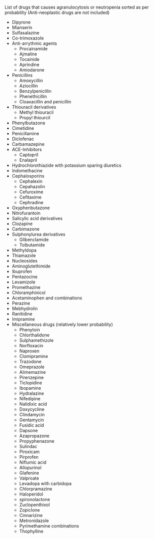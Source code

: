 <!-- TITLE: 백혈구감소증원인약물 -->
<!-- SUBTITLE: A quick summary of 백혈구감소증원인약물 -->

List of drugs that causes agranulocytosis or neutropenia sorted as per probability
(Anti-neoplastic drugs are not included)

* Dipyrone
* Mianserin
* Sulfasalazine
* Co-trimoxazole
* Anti-arrythmic agents
	* Procainamide
	* Ajmaline
	* Tocainide
	* Aprindine
	* Amiodarone
* Penicillins
	* Amoxycillin
	* Aziocillin
	* Benzylpenicillin
	* Phenethicillin
	* Cloaxacillin and penicillin
* Thiouracil derivatives
	* Methyl thiouracil
	* Propyl thiourcil
* Phenylbutazone
* Cimetidine
* Penicillamine
* Diclofenac
* Carbamazepine
* ACE-Inhibitors
	* Captopril
	* Enalapril
* Hydrochlorothiazide with potassium sparing diuretics
* Indomethacine
* Cephalosporins
	* Cephalexin
	* Cepahazolin
	* Cefuroxime
	* Cefitaxime
	* Cephradine
* Oxyphenbutazone
* Nitrofurantoin
* Salicylic acid derivatives
* Clozapine
* Carbimazone
* Sulphonylurea derivatives
	* Glibenclamide
	* Tolbutamide
* Methyldopa
* Thiamazole
* Nucleosides
* Aminoglutethimide
* Ibuprofen
* Pentazocine
* Levamizole
* Promethazine
* Chloramphinicol
* Acetaminophen and combinations
* Perazine
* Mebhydrolin
* Ranitidine
* Imipramine
* Miscellaneous drugs (relatively lower probability)
	* Phenytoin
	* Chlorthalidone
	* Sulphamethizole
	* Norfloxacin
	* Naproxen
	* Clomipramine
	* Trazodone
	* Omeprazole
	* Alimemazine
	* Pirenzepine
	* Ticlopidine
	* Ibopamine
	* Hydralazine
	* Nifedipine
	* Nalidixic acid
	* Doxycycline
	* Clindamycin
	* Gentamycin
	* Fusidic acid
	* Dapsone
	* Azapropazone
	* Propyphenazone
	* Sulindac
	* Piroxicam
	* Pirprofen
	* Niflumic acid
	* Allopurinol
	* Glafenine
	* Valproate
	* Levadopa with carbidopa
	* Chlorpramazine
	* Haloperidol
	* spironolactone
	* Zuclopenthixol
	* Zopiclone
	* Cinnarizine
	* Metronidazole
	* Pyrimethamine combinations
	* Thophylline